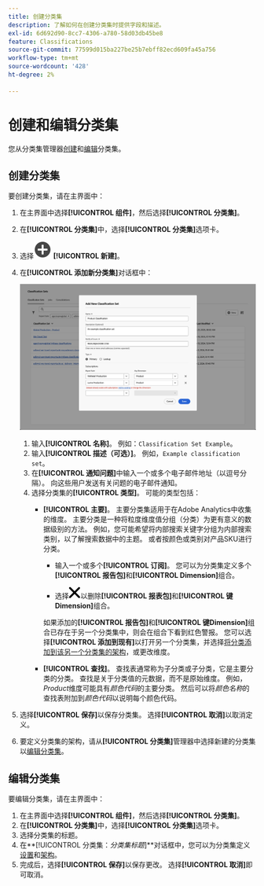```yaml
---
title: 创建分类集
description: 了解如何在创建分类集时提供字段和描述。
exl-id: 6d692d90-8cc7-4306-a780-58d03db45be8
feature: Classifications
source-git-commit: 77599d015ba227be25b7ebff82ecd609fa45a756
workflow-type: tm+mt
source-wordcount: '428'
ht-degree: 2%

---
```


# 创建和编辑分类集

您从分类集管理器[创建](#create-a-classification-set)和[编辑](#edit-a-classification-set)分类集。

## 创建分类集

要创建分类集，请在主界面中：

1. 在主界面中选择&#x200B;**[!UICONTROL 组件]**，然后选择&#x200B;**[!UICONTROL 分类集]**。
1. 在&#x200B;**[!UICONTROL 分类集]**&#x200B;中，选择&#x200B;**[!UICONTROL 分类集]**&#x200B;选项卡。
1. 选择![AddCircle](/help/assets/icons/AddCircle.svg) **[!UICONTROL 新建]**。
1. 在&#x200B;**[!UICONTROL 添加新分类集]**&#x200B;对话框中：

   ![分类集 — 添加新分类集](assets/classifications-sets-new.png)

   1. 输入&#x200B;**[!UICONTROL 名称]**。 例如：`Classification Set Example`。
   1. 输入&#x200B;**[!UICONTROL 描述（可选）]**。 例如，`Example classification set`。
   1. 在&#x200B;**[!UICONTROL 通知问题]**&#x200B;中输入一个或多个电子邮件地址（以逗号分隔）。 向这些用户发送有关问题的电子邮件通知。
   1. 选择分类集的&#x200B;**[!UICONTROL 类型]**。 可能的类型包括：
      * **[!UICONTROL 主要]**。 主要分类集适用于在Adobe Analytics中收集的维度。 主要分类是一种将粒度维度值分组（分类）为更有意义的数据级别的方法。 例如，您可能希望将内部搜索关键字分组为内部搜索类别，以了解搜索数据中的主题。 或者按颜色或类别对产品SKU进行分类。
         * 输入一个或多个&#x200B;**[!UICONTROL 订阅]**。  您可以为分类集定义多个&#x200B;**[!UICONTROL 报告包]**&#x200B;和&#x200B;**[!UICONTROL Dimension]**&#x200B;组合。

         * 选择![CrossSize400](/help/assets/icons/CrossSize400.svg)以删除&#x200B;**[!UICONTROL 报表包]**&#x200B;和&#x200B;**[!UICONTROL 键Dimension]**&#x200B;组合。

        如果添加的&#x200B;**[!UICONTROL 报告包]**&#x200B;和&#x200B;**[!UICONTROL 键Dimension]**&#x200B;组合已存在于另一个分类集中，则会在组合下看到红色警报。 您可以选择&#x200B;**[!UICONTROL 添加到现有]**&#x200B;以打开另一个分类集，并选择[将分类添加到该另一个分类集的架构](schema.md)，或更改维度。
      * **[!UICONTROL 查找]**。 查找表通常称为子分类或子分类，它是主要分类的分类。 查找是关于分类值的元数据，而不是原始维度。 例如，*Product*&#x200B;维度可能具有&#x200B;*颜色代码*&#x200B;的主要分类。 然后可以将&#x200B;*颜色名称*&#x200B;的查找表附加到&#x200B;*颜色代码*&#x200B;以说明每个颜色代码。
1. 选择&#x200B;**[!UICONTROL 保存]**&#x200B;以保存分类集。 选择&#x200B;**[!UICONTROL 取消]**&#x200B;以取消定义。
1. 要定义分类集的架构，请从&#x200B;**[!UICONTROL 分类集]**&#x200B;管理器中选择新建的分类集以[编辑分类集](#edit-a-classification-set)。


## 编辑分类集

要编辑分类集，请在主界面中：

1. 在主界面中选择&#x200B;**[!UICONTROL 组件]**，然后选择&#x200B;**[!UICONTROL 分类集]**。
1. 在&#x200B;**[!UICONTROL 分类集]**&#x200B;中，选择&#x200B;**[!UICONTROL 分类集]**&#x200B;选项卡。
1. 选择分类集的标题。
1. 在&#x200B;**[!UICONTROL 分类集：_分类集标题_]**对话框中，您可以为分类集定义[设置](settings.md)和[架构](schema.md)。
1. 完成后，选择&#x200B;**[!UICONTROL 保存]**&#x200B;以保存更改。 选择&#x200B;**[!UICONTROL 取消]**&#x200B;即可取消。


<!--


### Schema

In the Schema tab 





You can use the Classification set manager to create a classification set.

**[!UICONTROL Components]** > **[!UICONTROL Classification sets]** > **[!UICONTROL Sets]** > **[!UICONTROL Add]**

When creating a classification set, the following fields are available.

* **[!UICONTROL Name]**: A text field used to identify the classification set. This field cannot be edited upon creation, but can be renamed later.
* **[!UICONTROL Column Name]**: The name of the first classification dimension that you want to create. This field is the dimension name used in Analysis Workspace, and the column name when exporting classification data. You can add more column names after the classification set is created.
* **[!UICONTROL Type]**: Radio buttons that indicate the type of classification.
  * **[!UICONTROL Primary]**: Apply to dimensions collected in Analytics. They are a way to group (classify) granular dimension values into more meaningful levels of data. For example, you might want to group internal search keywords into internal search categories, to better understand themes in your search data.
  * **[!UICONTROL Lookup]**: Commonly referred to as child or subclassifications, a lookup table is a classification of a primary classification. It is metadata about a classification value, rather than the original dimension. For example, the Product variable might have a primary classification of 'Color code'. A lookup table of 'Color name' could then be attached to 'Color code' to further explain what each code means.
* **[!UICONTROL Subscriptions]** The report suites and dimensions that this classification set applies to. You can add multiple report suite and dimension combinations to a classification set.

![Create a Classification set](../../assets/classification-set-create.png)

If a classification set exists for a given report suite + variable, the classification is added to the schema instead. A given report suite + variable combination cannot belong to multiple classification sets.

-->